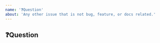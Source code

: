 ```yaml
---
name: '❓Question'
about: 'Any other issue that is not bug, feature, or docs related.'
---
```


## ❓Question

<!-- Your Question -->
